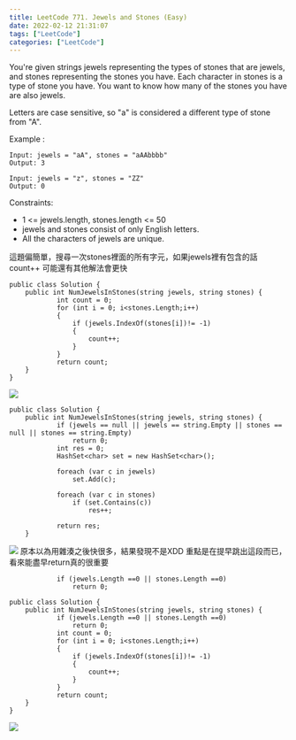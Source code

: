 ```yaml
---
title: LeetCode 771. Jewels and Stones (Easy)
date: 2022-02-12 21:31:07
tags: ["LeetCode"]
categories: ["LeetCode"]
---
```

You're given strings jewels representing the types of stones that are jewels, and stones representing the stones you have. Each character in stones is a type of stone you have. You want to know how many of the stones you have are also jewels.

Letters are case sensitive, so "a" is considered a different type of stone from "A".


Example :
```
Input: jewels = "aA", stones = "aAAbbbb"
Output: 3

Input: jewels = "z", stones = "ZZ"
Output: 0
```

<!--more-->

Constraints:

* 1 <= jewels.length, stones.length <= 50
* jewels and stones consist of only English letters.
* All the characters of jewels are unique.

這題偏簡單，搜尋一次stones裡面的所有字元，如果jewels裡有包含的話count++
可能還有其他解法會更快
```
public class Solution {
    public int NumJewelsInStones(string jewels, string stones) {
            int count = 0;
            for (int i = 0; i<stones.Length;i++)
            {
                if (jewels.IndexOf(stones[i])!= -1)
                {
                    count++;
                }
            }
            return count;
    }
}

```
![](https://i.imgur.com/5RRrt6v.png)

```
public class Solution {
    public int NumJewelsInStones(string jewels, string stones) {
            if (jewels == null || jewels == string.Empty || stones == null || stones == string.Empty)
                return 0;
            int res = 0;
            HashSet<char> set = new HashSet<char>();

            foreach (var c in jewels)
                set.Add(c);

            foreach (var c in stones)
                if (set.Contains(c))
                    res++;

            return res;
    }
```
![](https://i.imgur.com/hUfvEpZ.png)
原本以為用雜湊之後快很多，結果發現不是XDD
重點是在提早跳出這段而已，看來能盡早return真的很重要
```
            if (jewels.Length ==0 || stones.Length ==0)
                return 0;
```

```
public class Solution {
    public int NumJewelsInStones(string jewels, string stones) {
            if (jewels.Length ==0 || stones.Length ==0)
                return 0;
            int count = 0;
            for (int i = 0; i<stones.Length;i++)
            {
                if (jewels.IndexOf(stones[i])!= -1)
                {
                    count++;
                }
            }
            return count;
    }
}
```
![](https://i.imgur.com/e9jydbM.png)

